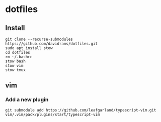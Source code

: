 # dotfiles

## Install
```
git clone --recurse-submodules https://github.com/davidrans/dotfiles.git
sudo apt install stow
cd dotfiles
rm ~/.bashrc
stow bash
stow vim
stow tmux
```
## vim
### Add a new plugin
```
git submodule add https://github.com/leafgarland/typescript-vim.git vim/.vim/pack/plugins/start/typescript-vim
```
